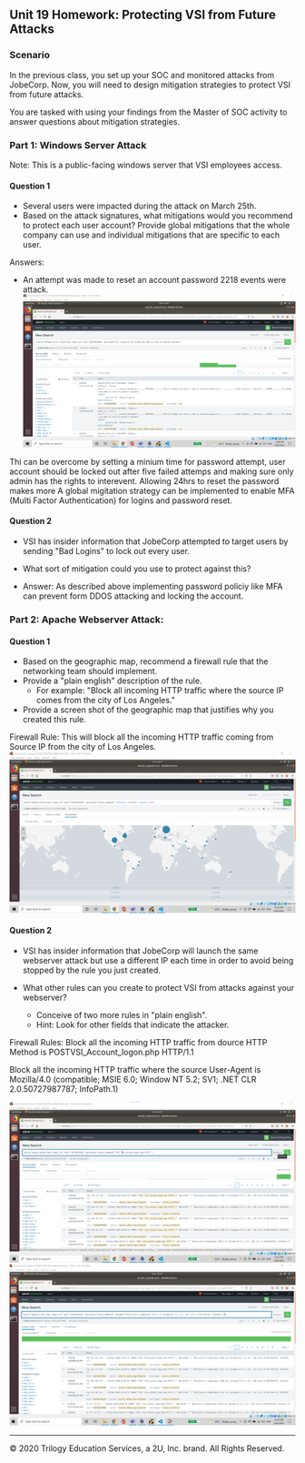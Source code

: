 ## Unit 19 Homework: Protecting VSI from Future Attacks

### Scenario

In the previous class,  you set up your SOC and monitored attacks from JobeCorp. Now, you will need to design mitigation strategies to protect VSI from future attacks. 

You are tasked with using your findings from the Master of SOC activity to answer questions about mitigation strategies.

### Part 1: Windows Server Attack

Note: This is a public-facing windows server that VSI employees access.
 
#### Question 1
- Several users were impacted during the attack on March 25th.
- Based on the attack signatures, what mitigations would you recommend to protect each user account? Provide global mitigations that the whole company can use and individual mitigations that are specific to each user.

Answers:
- An attempt was made to reset an account password
  2218 events were attack.
 ![](Images/19-2.png)

Thi can be overcome by setting a minium time for password attempt, user account should be locked out after five failed attemps and making sure only admin has the rights to interevent. Allowing 24hrs to reset the password makes more
A global migitation strategy can be implemented to enable MFA (Multi Factor Authentication) for logins and password reset.
  
#### Question 2
- VSI has insider information that JobeCorp attempted to target users by sending "Bad Logins" to lock out every user.
- What sort of mitigation could you use to protect against this?

- Answer:
 As described above implementing password policiy like MFA can prevent form DDOS attacking and locking the account.
  

### Part 2: Apache Webserver Attack:

#### Question 1
- Based on the geographic map, recommend a firewall rule that the networking team should implement.
- Provide a "plain english" description of the rule.
  - For example: "Block all incoming HTTP traffic where the source IP comes from the city of Los Angeles."
- Provide a screen shot of the geographic map that justifies why you created this rule. 

Firewall Rule: 
This will block all the incoming HTTP traffic coming from Source IP from the city of Los Angeles.
![](Images/19-3.png)
  
#### Question 2

- VSI has insider information that JobeCorp will launch the same webserver attack but use a different IP each time in order to avoid being stopped by the rule you just created.

- What other rules can you create to protect VSI from attacks against your webserver?
  - Conceive of two more rules in "plain english". 
  - Hint: Look for other fields that indicate the attacker.

Firewall Rules:
 Block all the incoming HTTP traffic from dource HTTP Method is POSTVSI_Account_logon.php HTTP/1.1
 
 Block all the incoming HTTP traffic where the source User-Agent is Mozilla/4.0 (compatible; MSIE 6.0; Window NT 5.2; SV1; .NET CLR 2.0.50727987787; InfoPath.1)
 
 ![](Images/19-5.png)
 ![](Images/19-4.png)


---

© 2020 Trilogy Education Services, a 2U, Inc. brand. All Rights Reserved.
